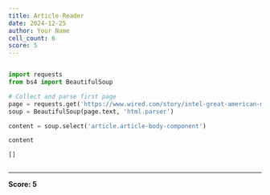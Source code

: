 ```yaml
---
title: Article-Reader
date: 2024-12-25
author: Your Name
cell_count: 6
score: 5
---
```


```python

```


```python
import requests
from bs4 import BeautifulSoup
```


```python
# Collect and parse first page
page = requests.get('https://www.wired.com/story/intel-great-american-microchip-mobilization/')
soup = BeautifulSoup(page.text, 'html.parser')    
```


```python
content = soup.select('article.article-body-component')
```


```python
content
```




    []




```python

```


---
**Score: 5**